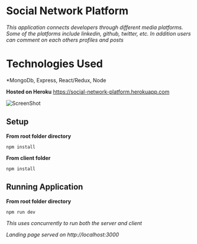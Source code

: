 # Social Network Platform
*This application connects developers through different media platforms. Some of the platforms include linkedin, github, twitter, etc. In addition users can comment on each others profiles and posts*

# Technologies Used
*MongoDb, Express, React/Redux, Node


**Hosted on Heroku**
https://social-network-platform.herokuapp.com

![ScreenShot](https://user-images.githubusercontent.com/24628091/65299322-f60e9580-db23-11e9-9021-88184027c15b.png)

## Setup

**From root folder directory**
```
npm install
```

**From client folder**
```
npm install
```


## Running Application

**From root folder directory**
```
npm run dev
```
*This uses concurrently to run both the server and client*

*Landing page served on http://localhost:3000*


